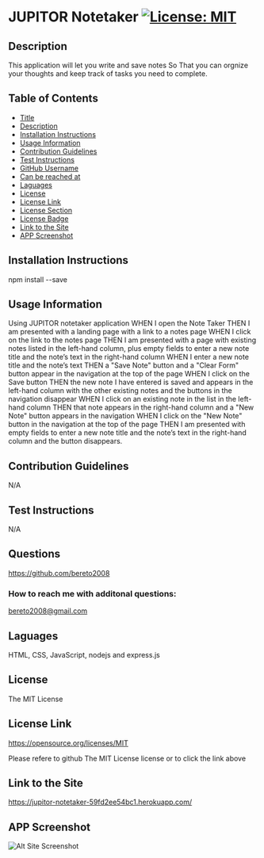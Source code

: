 # JUPITOR Notetaker <a id="title"></a> [![License: MIT](https://img.shields.io/badge/License-MIT-yellow.svg)](https://opensource.org/licenses/MIT) <a id="license-badge"></a>

## Description <a id="description"></a>

This application will let you write and save notes So That you can orgnize your thoughts and keep track of tasks you need to complete.

## Table of Contents

- [Title](#title)
- [Description](#description)
- [Installation Instructions](#installation-instructions)
- [Usage Information](#usage)
- [Contribution Guidelines](#contribution)
- [Test Instructions](#test-instructions)
- [GitHub Username](#github-username)
- [Can be reached at](#email)
- [Laguages](#languages)
- [License](#license)
- [License Link](#license-link)
- [License Section](#license-section)
- [License Badge](#license-badge)
- [Link to the Site](#site-link)
- [APP Screenshot](#app-screenshot)

## Installation Instructions <a id="installation-instructions"></a>

npm install --save

## Usage Information <a id="usage"></a>

Using JUPITOR notetaker application WHEN I open the Note Taker THEN I am presented with a landing page with a link to a notes page WHEN I click on the link to the notes page THEN I am presented with a page with existing notes listed in the left-hand column, plus empty fields to enter a new note title and the note’s text in the right-hand column WHEN I enter a new note title and the note’s text THEN a "Save Note" button and a "Clear Form" button appear in the navigation at the top of the page WHEN I click on the Save button THEN the new note I have entered is saved and appears in the left-hand column with the other existing notes and the buttons in the navigation disappear WHEN I click on an existing note in the list in the left-hand column THEN that note appears in the right-hand column and a "New Note" button appears in the navigation WHEN I click on the "New Note" button in the navigation at the top of the page THEN I am presented with empty fields to enter a new note title and the note’s text in the right-hand column and the button disappears.

## Contribution Guidelines <a id="contribution"></a>

N/A

## Test Instructions <a id="test-instructions"></a>

N/A

## Questions <a id="github-username"></a>

https://github.com/bereto2008

### How to reach me with additonal questions: <a id="email"></a>

bereto2008@gmail.com

## Laguages <a id="languages"></a>

HTML, CSS, JavaScript, nodejs and express.js

## License <a id="license"></a>

The MIT License

## License Link <a id="license-link"></a>

https://opensource.org/licenses/MIT

<a id="license-section"></a>
Please refere to github The MIT License license or to click the link above

## Link to the Site <a id="site-link"></a>

https://jupitor-notetaker-59fd2ee54bc1.herokuapp.com/

## APP Screenshot <a id="app-screenshot"></a>

![Alt Site Screenshot](../jupitor-notetaker/public/assets/img/siteScreenshot.png)
